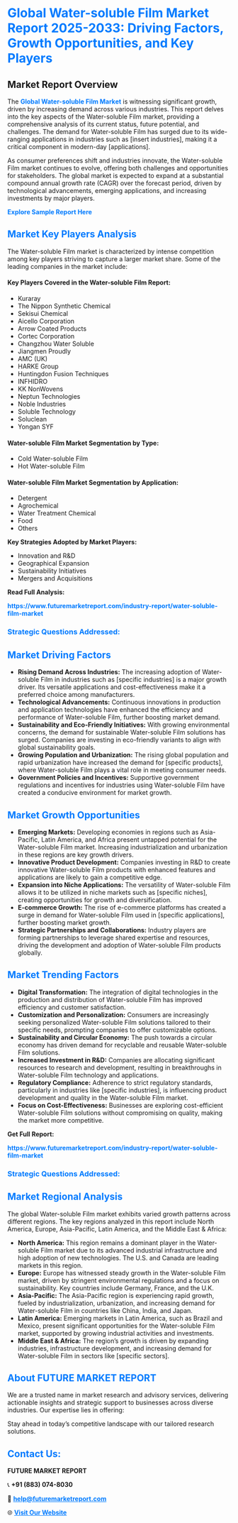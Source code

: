 <h1 style="color: #007BFF;">Global Water-soluble Film Market Report 2025-2033: Driving Factors, Growth Opportunities, and Key Players</h1>

<section id="overview">
<h2>Market Report Overview</h2>
<p>The <a href="https://www.futuremarketreport.com/industry-report/water-soluble-film-market" style="color: #007BFF; text-decoration: none;"><strong>Global Water-soluble Film Market</strong></a> is witnessing significant growth, driven by increasing demand across various industries. This report delves into the key aspects of the Water-soluble Film market, providing a comprehensive analysis of its current status, future potential, and challenges. The demand for Water-soluble Film has surged due to its wide-ranging applications in industries such as [insert industries], making it a critical component in modern-day [applications].</p>
<p>As consumer preferences shift and industries innovate, the Water-soluble Film market continues to evolve, offering both challenges and opportunities for stakeholders. The global market is expected to expand at a substantial compound annual growth rate (CAGR) over the forecast period, driven by technological advancements, emerging applications, and increasing investments by major players.</p>
</section>

<section id="overview">
<p><a href="https://www.futuremarketreport.com/request-sample/reportId=59798" style="color: #007BFF; text-decoration: none;"><strong>Explore Sample Report Here</strong></a></p>
</section>

<section id="key-players">
<h2 style="color: #007BFF;">Market Key Players Analysis</h2>
<p>The Water-soluble Film market is characterized by intense competition among key players striving to capture a larger market share. Some of the leading companies in the market include:</p>
<h4>Key Players Covered in the Water-soluble Film Report:</h4>
<ul><li>Kuraray</li><li>The Nippon Synthetic Chemical</li><li>Sekisui Chemical</li><li>Aicello Corporation</li><li>Arrow Coated Products</li><li>Cortec Corporation</li><li>Changzhou Water Soluble</li><li>Jiangmen Proudly</li><li>AMC (UK)</li><li>HARKE Group</li><li>Huntingdon Fusion Techniques</li><li>INFHIDRO</li><li>KK NonWovens</li><li>Neptun Technologies</li><li>Noble Industries</li><li>Soluble Technology</li><li>Soluclean</li><li>Yongan SYF</li></ul>
<h4>Water-soluble Film Market Segmentation by Type:</h4>
<ul><li>Cold Water-soluble Film</li><li>Hot Water-soluble Film</li></ul>

<h4>Water-soluble Film Market Segmentation by Application:</h4>
<ul><li>Detergent</li><li>Agrochemical</li><li>Water Treatment Chemical</li><li>Food</li><li>Others</li></ul>
<p><strong>Key Strategies Adopted by Market Players:</strong></p>
<ul>
<li>Innovation and R&D</li>
<li>Geographical Expansion</li>
<li>Sustainability Initiatives</li>
<li>Mergers and Acquisitions</li>
</ul>
</section>

<section>
<p><strong>Read Full Analysis: </strong></p><a href="https://www.futuremarketreport.com/industry-report/water-soluble-film-market" style="color: #007BFF; text-decoration: none;"><strong>https://www.futuremarketreport.com/industry-report/water-soluble-film-market</strong></a>
<h3 style="color: #007BFF;">Strategic Questions Addressed:</h3>
</section>

<section id="driving-factors">
<h2 style="color: #007BFF;">Market Driving Factors</h2>
<ul>
<li><strong>Rising Demand Across Industries:</strong> The increasing adoption of Water-soluble Film in industries such as [specific industries] is a major growth driver. Its versatile applications and cost-effectiveness make it a preferred choice among manufacturers.</li>
<li><strong>Technological Advancements:</strong> Continuous innovations in production and application technologies have enhanced the efficiency and performance of Water-soluble Film, further boosting market demand.</li>
<li><strong>Sustainability and Eco-Friendly Initiatives:</strong> With growing environmental concerns, the demand for sustainable Water-soluble Film solutions has surged. Companies are investing in eco-friendly variants to align with global sustainability goals.</li>
<li><strong>Growing Population and Urbanization:</strong> The rising global population and rapid urbanization have increased the demand for [specific products], where Water-soluble Film plays a vital role in meeting consumer needs.</li>
<li><strong>Government Policies and Incentives:</strong> Supportive government regulations and incentives for industries using Water-soluble Film have created a conducive environment for market growth.</li>
</ul>
</section>

<section id="growth-opportunities">
<h2 style="color: #007BFF;">Market Growth Opportunities</h2>
<ul>
<li><strong>Emerging Markets:</strong> Developing economies in regions such as Asia-Pacific, Latin America, and Africa present untapped potential for the Water-soluble Film market. Increasing industrialization and urbanization in these regions are key growth drivers.</li>
<li><strong>Innovative Product Development:</strong> Companies investing in R&D to create innovative Water-soluble Film products with enhanced features and applications are likely to gain a competitive edge.</li>
<li><strong>Expansion into Niche Applications:</strong> The versatility of Water-soluble Film allows it to be utilized in niche markets such as [specific niches], creating opportunities for growth and diversification.</li>
<li><strong>E-commerce Growth:</strong> The rise of e-commerce platforms has created a surge in demand for Water-soluble Film used in [specific applications], further boosting market growth.</li>
<li><strong>Strategic Partnerships and Collaborations:</strong> Industry players are forming partnerships to leverage shared expertise and resources, driving the development and adoption of Water-soluble Film products globally.</li>
</ul>
</section>

<section id="trending-factors">
<h2 style="color: #007BFF;">Market Trending Factors</h2>
<ul>
<li><strong>Digital Transformation:</strong> The integration of digital technologies in the production and distribution of Water-soluble Film has improved efficiency and customer satisfaction.</li>
<li><strong>Customization and Personalization:</strong> Consumers are increasingly seeking personalized Water-soluble Film solutions tailored to their specific needs, prompting companies to offer customizable options.</li>
<li><strong>Sustainability and Circular Economy:</strong> The push towards a circular economy has driven demand for recyclable and reusable Water-soluble Film solutions.</li>
<li><strong>Increased Investment in R&D:</strong> Companies are allocating significant resources to research and development, resulting in breakthroughs in Water-soluble Film technology and applications.</li>
<li><strong>Regulatory Compliance:</strong> Adherence to strict regulatory standards, particularly in industries like [specific industries], is influencing product development and quality in the Water-soluble Film market.</li>
<li><strong>Focus on Cost-Effectiveness:</strong> Businesses are exploring cost-efficient Water-soluble Film solutions without compromising on quality, making the market more competitive.</li>
</ul>
</section>

<section>
<p><strong>Get Full Report: </strong></p><a href="https://www.futuremarketreport.com/industry-report/water-soluble-film-market" style="color: #007BFF; text-decoration: none;"><strong>https://www.futuremarketreport.com/industry-report/water-soluble-film-market</strong></a>
<h3 style="color: #007BFF;">Strategic Questions Addressed:</h3>
</section>


<section id="regional-analysis">
<h2 style="color: #007BFF;">Market Regional Analysis</h2>
<p>The global Water-soluble Film market exhibits varied growth patterns across different regions. The key regions analyzed in this report include North America, Europe, Asia-Pacific, Latin America, and the Middle East & Africa:</p>
<ul>
<li><strong>North America:</strong> This region remains a dominant player in the Water-soluble Film market due to its advanced industrial infrastructure and high adoption of new technologies. The U.S. and Canada are leading markets in this region.</li>
<li><strong>Europe:</strong> Europe has witnessed steady growth in the Water-soluble Film market, driven by stringent environmental regulations and a focus on sustainability. Key countries include Germany, France, and the U.K.</li>
<li><strong>Asia-Pacific:</strong> The Asia-Pacific region is experiencing rapid growth, fueled by industrialization, urbanization, and increasing demand for Water-soluble Film in countries like China, India, and Japan.</li>
<li><strong>Latin America:</strong> Emerging markets in Latin America, such as Brazil and Mexico, present significant opportunities for the Water-soluble Film market, supported by growing industrial activities and investments.</li>
<li><strong>Middle East & Africa:</strong> The region’s growth is driven by expanding industries, infrastructure development, and increasing demand for Water-soluble Film in sectors like [specific sectors].</li>
</ul>
</section>

<footer>
<h2 style="color: #007BFF;">About FUTURE MARKET REPORT</h2>
<p>We are a trusted name in market research and advisory services, delivering actionable insights and strategic support to businesses across diverse industries. Our expertise lies in offering:</p>

<p>Stay ahead in today’s competitive landscape with our tailored research solutions.</p>

<h2 style="color: #007BFF;">Contact Us:</h2>
<p><strong>FUTURE MARKET REPORT</strong></p>
<p>📞 <strong>+91 (883) 074-8030</strong></p>
<p>📧 <strong><a href="mailto:help@futuremarketreport.com" style="color: #007BFF;">help@futuremarketreport.com</a></strong></p>
<p>🌐 <strong><a href="https://www.futuremarketreport.com/" style="color: #007BFF;">Visit Our Website</a></strong></p>
</footer>